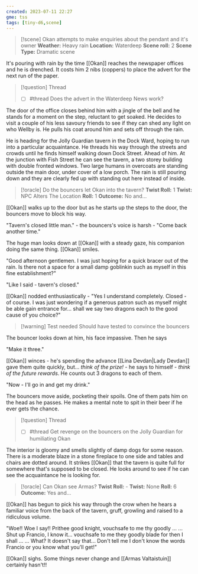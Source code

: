 ```yaml
---
created: 2023-07-11 22:27
gme: tss
tags: [tiny-d6,scene]
---
```

> [!scene] Okan attempts to make enquiries about the pendant and it's owner
> **Weather:** Heavy rain
> **Location:** Waterdeep
> **Scene roll:** 2
> **Scene Type:** Dramatic scene

It's pouring with rain by the time [[Okan]] reaches the newspaper offices and he is drenched. It costs him 2 nibs (coppers) to place the advert for the next run of the paper.

> [!question] Thread
> - [ ] #thread Does the advert in the Waterdeep News  work?

The door of the office closes behind him with a jingle of the bell and he stands for a moment on the step, reluctant to get soaked. He decides to visit a couple of his less savoury friends to see if they can shed any light on who Wellby is. He pulls his coat around him and sets off through the rain. 

He is heading for the Jolly Guardian tavern in the Dock Ward, hoping to run into a particular acquaintance. He threads his way through the streets and crowds until he finds himself walking down Dock Street. Ahead of him. At the junction with Fish Street he can see the tavern, a two storey building with double fronted windows. Two large humans in overcoats are standing outside the main door, under cover of a low porch. The rain is still pouring down and they are clearly fed up with standing out here instead of inside.

> [!oracle] Do the bouncers let Okan into the tavern?
> **Twist Roll:** 1
> **Twist:** NPC Alters The Location
> **Roll:** 1
> **Outcome:** No and...

[[Okan]] walks up to the door but as he starts up the steps to the door, the bouncers move to block his way.

"Tavern's closed little man." - the bouncers's voice is harsh - "Come back another time."

The huge man looks down at [[Okan]] with a steady gaze, his companion doing the same thing. [[Okan]] smiles.

"Good afternoon gentlemen. I was just hoping for a quick bracer out of the rain. Is there not a space for a small damp goblinkin such as myself in this fine establishment?"

"Like I said - tavern's closed."

[[Okan]] nodded enthusiastically - "Yes I understand completely. Closed - of course. I was just wondering if a generous patron such as myself might be able gain entrance for... shall we say two dragons each to the good cause of you choice?"

> [!warning] Test needed
> Should have tested to convince the bouncers

The bouncer looks down at him, his face impassive. Then he says

"Make it three."

[[Okan]] winces - he's spending the advance [[Lina Devdan|Lady Devdan]] gave them quite quickly, but... *think of the prize!* - he says to himself - *think of the future rewards*. He counts out 3 dragons to each of them.

"Now - I'll go in and get my drink."

The bouncers move aside, pocketing their spoils. One of them pats him on the head as he passes. He makes a mental note to spit in their beer if he ever gets the chance.

> [!question] Thread
> - [ ] #thread  Get revenge on the bouncers on the Jolly Guardian for humiliating Okan

The interior is gloomy and smells slightly of damp dogs for some reason. There is a moderate blaze in a stone fireplace to one side and tables and chairs are dotted around. It strikes [[Okan]] that the tavern is quite full for somewhere that's supposed to be closed. He looks around to see if he can see the acquaintance he is looking for.

> [!oracle] Can Okan see Armas?
> **Twist Roll:** -
> **Twist:** None
> **Roll:** 6
> **Outcome:** Yes and...

[[Okan]] has begun to pick his way through the crow when he hears a familiar voice from the back of the tavern, gruff, growling and raised to a ridiculous volume.

"Woe!! Woe I say!! Prithee good knight, vouchsafe to me thy goodly ... ... Shut up Francio, I know it... vouchsafe to me they goodly blade for then I shall ... ... What? It doesn't say that... Don't tell me I don't know the words Francio or you know what you'll get!"

[[Okan]] sighs. Some things never change and [[Armas Valtaistuin]] certainly hasn't!!